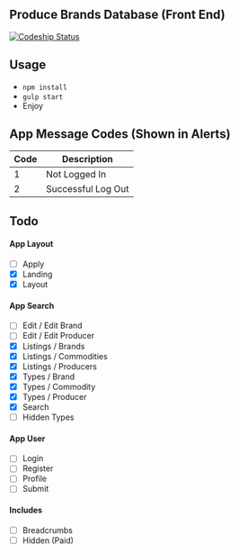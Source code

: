 ## Produce Brands Database (Front End)

[![Codeship Status](https://codeship.com/projects/94ceac00-97e2-0133-de51-66b8883e9f8d/status?branch=master)](https://codeship.com/projects/125922)


## Usage

- `npm install`
- `gulp start`
- Enjoy

## App Message Codes (Shown in Alerts)

| Code   | Description |
| ------ | ----------- |
| 1      | Not Logged In |
| 2      | Successful Log Out |


## Todo

#### App Layout

- [ ] Apply
- [x] Landing
- [x] Layout

#### App Search

- [ ] Edit / Edit Brand
- [ ] Edit / Edit Producer
- [x] Listings / Brands
- [x] Listings / Commodities
- [x] Listings / Producers
- [x] Types / Brand
- [x] Types / Commodity
- [x] Types / Producer
- [x] Search
- [ ] Hidden Types

#### App User

- [ ] Login
- [ ] Register
- [ ] Profile
- [ ] Submit

#### Includes

- [ ] Breadcrumbs
- [ ] Hidden (Paid)
